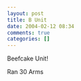 ```yaml
---
layout: post
title: B Unit
date: 2004-02-12 08:34
comments: true
categories: []
---
```

Beefcake Unit!

Ran 30
Arms
